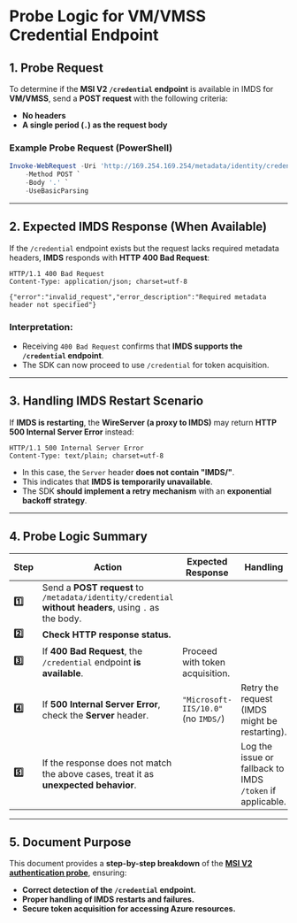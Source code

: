 # Probe Logic for VM/VMSS Credential Endpoint

## 1. Probe Request
To determine if the **MSI V2 `/credential` endpoint** is available in IMDS for **VM/VMSS**, send a **POST request** with the following criteria:
- **No headers**
- **A single period (`.`) as the request body**

### Example Probe Request (PowerShell)
```powershell
Invoke-WebRequest -Uri 'http://169.254.169.254/metadata/identity/credential?cred-api-version=1.0' `
    -Method POST `
    -Body '.' `
    -UseBasicParsing
```

---

## 2. Expected IMDS Response (When Available)
If the `/credential` endpoint exists but the request lacks required metadata headers, **IMDS** responds with **HTTP 400 Bad Request**:

```
HTTP/1.1 400 Bad Request
Content-Type: application/json; charset=utf-8

{"error":"invalid_request","error_description":"Required metadata header not specified"}
```

### Interpretation:
- Receiving `400 Bad Request` confirms that **IMDS supports the `/credential` endpoint**.
- The SDK can now proceed to use `/credential` for token acquisition.

---

## 3. Handling IMDS Restart Scenario
If **IMDS is restarting**, the **WireServer (a proxy to IMDS)** may return **HTTP 500 Internal Server Error** instead:

```
HTTP/1.1 500 Internal Server Error
Content-Type: text/plain; charset=utf-8
```

- In this case, the `Server` header **does not contain "IMDS/"**.
- This indicates that **IMDS is temporarily unavailable**.
- The SDK **should implement a retry mechanism** with an **exponential backoff strategy**.

---

## 4. Probe Logic Summary

| **Step** | **Action** | **Expected Response** | **Handling** |
|----------|-----------|----------------------|--------------|
| **1️⃣** | Send a **POST request** to `/metadata/identity/credential` **without headers**, using `.` as the body. | | |
| **2️⃣** | **Check HTTP response status.** | | |
| **3️⃣** | If **400 Bad Request**, the `/credential` endpoint **is available**. | Proceed with token acquisition. |
| **4️⃣** | If **500 Internal Server Error**, check the **Server** header. | `"Microsoft-IIS/10.0"` (no `IMDS/`) | Retry the request (IMDS might be restarting). |
| **5️⃣** | If the response does not match the above cases, treat it as **unexpected behavior**. | | Log the issue or fallback to IMDS `/token` if applicable. |

---

## 5. Document Purpose
This document provides a **step-by-step breakdown** of the **[MSI V2 authentication probe](https://microsoft.sharepoint.com/:w:/t/AzureMSI/EUOAjN2q-hBNptrwi1ZolLgBsAYYmm_qRKXsoY62D2oiAg?e=hSAVOl)**, ensuring:
- **Correct detection of the `/credential` endpoint.**
- **Proper handling of IMDS restarts and failures.**
- **Secure token acquisition for accessing Azure resources.**
